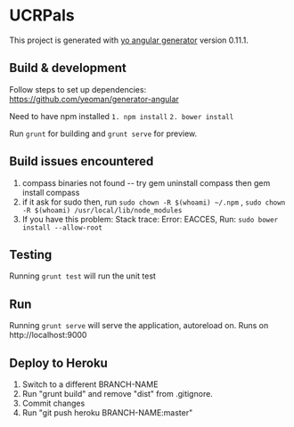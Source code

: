 # UCRPals

This project is generated with [yo angular generator](https://github.com/yeoman/generator-angular)
version 0.11.1.


## Build & development
Follow steps to set up dependencies:
https://github.com/yeoman/generator-angular

Need to have npm installed 
`1. npm install` 
`2. bower install`


Run `grunt` for building and `grunt serve` for preview.


## Build issues encountered
1. compass binaries not found  -- try gem uninstall compass then gem install
compass
2. if it ask for sudo then, run `sudo chown -R $(whoami) ~/.npm` , `sudo chown -R $(whoami) /usr/local/lib/node_modules`
3. If you have this problem: 
Stack trace:
  Error: EACCES,
Run: `sudo bower install --allow-root`

## Testing

Running `grunt test` will run the unit test

## Run
Running `grunt serve` will serve the application, autoreload on. Runs on http://localhost:9000

## Deploy to Heroku
1. Switch to a different BRANCH-NAME
2. Run "grunt build" and remove "dist" from .gitignore. 
3. Commit changes
4. Run "git push heroku BRANCH-NAME:master"
